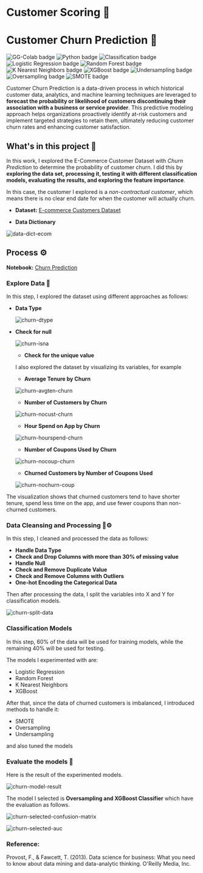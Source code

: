 # Customer Scoring 🔎


# Customer Churn Prediction 🔎
![GG-Colab badge](https://img.shields.io/badge/-Google--Colab-blue.svg) ![Python badge](https://img.shields.io/badge/-Python-green.svg) ![Classification badge](https://img.shields.io/badge/-Classification-orange.svg) ![Logistic Regression badge](https://img.shields.io/badge/-Logistic--Regression-orange.svg) ![Random Forest badge](https://img.shields.io/badge/-Random--Forest-orange.svg) ![K Nearest Neighbors badge](https://img.shields.io/badge/-K--Nearest--Neighbors-orange.svg) ![XGBoost badge](https://img.shields.io/badge/-XGBoost-orange.svg) 
![Undersampling badge](https://img.shields.io/badge/-Undersampling-orange.svg) ![Oversampling badge](https://img.shields.io/badge/-Oversampling-orange.svg) ![SMOTE badge](https://img.shields.io/badge/-SMOTE-orange.svg)

Customer Churn Prediction is a data-driven process in which historical customer data, analytics, and machine learning techniques are leveraged to **forecast the probability or likelihood of customers discontinuing their association with a business or service provider**. This predictive modeling approach helps organizations proactively identify at-risk customers and implement targeted strategies to retain them, ultimately reducing customer churn rates and enhancing customer satisfaction.


## What's in this project 💼
In this work, I explored the E-Commerce Customer Dataset with *Churn Prediction* to determine the probability of customer churn. I did this by **exploring the data set, processing it, testing it with different classification models, evaluating the results, and exploring the feature importance**.

In this case, the customer I explored is a *non-contractual customer*, which means there is no clear end date for when the customer will actually churn.

* **Dataset:** [E-commerce Customers Dataset](https://github.com/Wkan19/MADT8101-Customer-Analytics/blob/main/Customer%20Scoring%20and%20Basic%20Churn%20Prediction/EcommerceCust.csv)

* **Data Dictionary**

 ![data-dict-ecom](./data-dict-ecom.png)


## Process ⚙️
**Notebook:** [Churn Prediction](https://github.com/Wkan19/MADT8101-Customer-Analytics/blob/main/Customer%20Scoring%20and%20Basic%20Churn%20Prediction/GitHub_Churn_Prediction.ipynb)

### Explore Data 🔦

In this step, I explored the dataset using different approaches as follows: 

* **Data Type**
  
   ![churn-dtype](./churn-dtype.png)

* **Check for null**

   ![churn-isna](./churn-isna.png)

  * **Check for the unique value**

  I also explored the dataset by visualizing its variables, for example

  * **Average Tenure by Churn**
 
   ![churn-avgten-churn](./churn-avgten-churn.png)

  * **Number of Customers by Churn**

   ![churn-nocust-churn](./churn-nocust-churn.png)

  * **Hour Spend on App by Churn**
 
  ![churn-hourspend-churn](./churn-hourspend-churn.png)

  * **Number of Coupons Used by Churn**
  
  ![churn-nocoup-churn](./churn-nocoup-churn.png)

  * **Churned Customers by Number of Coupons Used**
 
  ![churn-nochurn-coup](./churn-nochurn-coup.png)
  
    
The visualization shows that churned customers tend to have shorter tenure, spend less time on the app, and use fewer coupons than non-churned customers.

### Data Cleansing and Processing 🧹⚙️

In this step, I cleaned and processed the data as follows: 

* **Handle Data Type**
* **Check and Drop Columns with more than 30% of missing value**
* **Handle Null**
* **Check and Remove Duplicate Value**
* **Check and Remove Columns with Outliers**
* **One-hot Encoding the Categorical Data**

Then after processing the data, I split the variables into X and Y for classification models. 

  ![churn-split-data](./churn-split-data.png)


### Classification Models

In this step, 60% of the data will be used for training models, while the remaining 40% will be used for testing. 

The models I experimented with are: 

* Logistic Regression
* Random Forest
* K Nearest Neighbors
* XGBoost

After that, since the data of churned customers is imbalanced, I introduced methods to handle it: 

* SMOTE
* Oversampling
* Undersampling

and also tuned the models 

### Evaluate the models 🏅

Here is the result of the experimented models.

  ![churn-model-result](./churn-model-result.png)

The model I selected is  **Oversampling and XGBoost Classifier** which have the evaluation as follows. 

 ![churn-selected-confusion-matrix](./churn-selected-confusion-matrix.png)

  ![churn-selected-auc](./churn-selected-auc.png)


### Reference:
Provost, F., & Fawcett, T. (2013). Data science for business: What you need to know about data mining and data-analytic thinking. O'Reilly Media, Inc.

